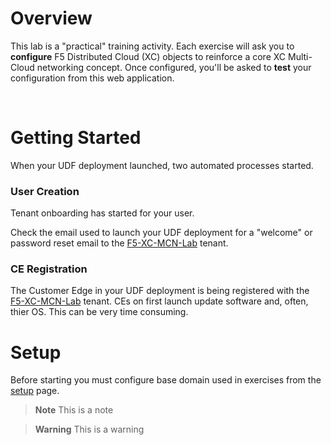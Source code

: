 # **Overview**

This lab is a "practical" training activity.
Each exercise will ask you to **configure** F5 Distributed Cloud (XC) objects to reinforce a core XC Multi-Cloud networking concept. 
Once configured, you'll be asked to **test** your configuration from this web application.

<br/>

# **Getting Started**

When your UDF deployment launched, two automated processes started.

### User Creation

Tenant onboarding has started for your user.

Check the email used to launch your UDF deployment for a "welcome" or password reset email to the [F5-XC-MCN-Lab](https://f5-xc-lab-mcn.console.ves.volterra.io/) tenant.

### CE Registration

The Customer Edge in your UDF deployment is being registered with the [F5-XC-MCN-Lab](https://f5-xc-lab-mcn.console.ves.volterra.io/) tenant.
CEs on first launch update software and, often, thier OS. This can be very time consuming. 

# **Setup**

Before starting you must configure base domain used in exercises from the [setup](/setup) page.


> **Note**
> This is a note

> **Warning**
> This is a warning